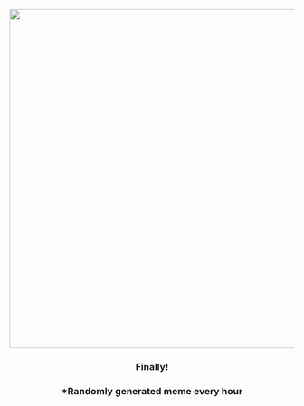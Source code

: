 <p align="center">
        <img src="https://i.redd.it/a3gxxdctbey81.jpg" width="600" height="600">
        </p>
        <h3 align="center">Finally!</h3>
        <h3 align="center">*Randomly generated meme every hour</h3>
    